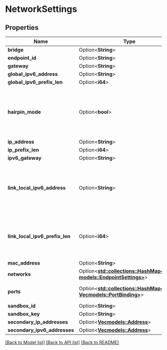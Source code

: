 # NetworkSettings

## Properties

Name | Type | Description | Notes
------------ | ------------- | ------------- | -------------
**bridge** | Option<**String**> |  | [optional]
**endpoint_id** | Option<**String**> |  | [optional]
**gateway** | Option<**String**> |  | [optional]
**global_ipv6_address** | Option<**String**> |  | [optional]
**global_ipv6_prefix_len** | Option<**i64**> |  | [optional]
**hairpin_mode** | Option<**bool**> | HairpinMode specifies if hairpin NAT should be enabled on the virtual interface  Deprecated: This field is never set and will be removed in a future release. | [optional]
**ip_address** | Option<**String**> |  | [optional]
**ip_prefix_len** | Option<**i64**> |  | [optional]
**ipv6_gateway** | Option<**String**> |  | [optional]
**link_local_ipv6_address** | Option<**String**> | LinkLocalIPv6Address is an IPv6 unicast address using the link-local prefix  Deprecated: This field is never set and will be removed in a future release. | [optional]
**link_local_ipv6_prefix_len** | Option<**i64**> | LinkLocalIPv6PrefixLen is the prefix length of an IPv6 unicast address  Deprecated: This field is never set and will be removed in a future release. | [optional]
**mac_address** | Option<**String**> |  | [optional]
**networks** | Option<[**std::collections::HashMap<String, models::EndpointSettings>**](EndpointSettings.md)> |  | [optional]
**ports** | Option<[**std::collections::HashMap<String, Vec<models::PortBinding>>**](Vec.md)> | PortMap is a collection of PortBinding indexed by Port | [optional]
**sandbox_id** | Option<**String**> |  | [optional]
**sandbox_key** | Option<**String**> |  | [optional]
**secondary_ip_addresses** | Option<[**Vec<models::Address>**](Address.md)> |  | [optional]
**secondary_ipv6_addresses** | Option<[**Vec<models::Address>**](Address.md)> |  | [optional]

[[Back to Model list]](../README.md#documentation-for-models) [[Back to API list]](../README.md#documentation-for-api-endpoints) [[Back to README]](../README.md)


